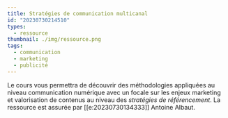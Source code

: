 ```yaml
---
title: Stratégies de communication multicanal
id: "20230730214510"
types:
  - ressource
thumbnail: ./img/ressource.png
tags:
  - communication
  - marketing
  - publicité
---
```


Le cours vous permettra de découvrir des méthodologies appliquées au niveau communication numérique avec un focale sur les enjeux marketing et valorisation de contenus au niveau des *stratégies de référencement*.
La ressource est assurée par [[e:20230730134333]] Antoine Albaut.